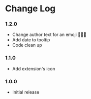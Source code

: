 # Change Log

### 1.2.0

- Change author text for an emoji 🧑🏻‍💻
- Add date to tooltip
- Code clean up

### 1.1.0

- Add extension's icon

### 1.0.0

- Initial release